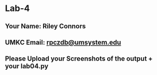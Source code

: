 # Lab-4

## Your Name: Riley Connors
## UMKC Email: rpczdb@umsystem.edu

## Please Upload your Screenshots of the output + your lab04.py
